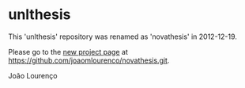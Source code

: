 # unlthesis

This 'unlthesis' repository was renamed as 'novathesis' in 2012-12-19.

Please go to the [new project page](https://github.com/joaomlourenco/novathesis.git) at https://github.com/joaomlourenco/novathesis.git.

João Lourenço
